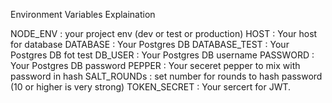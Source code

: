 Environment Variables Explaination


NODE_ENV : your project env (dev or test or production)
HOST : Your host for database
DATABASE : Your Postgres DB 
DATABASE_TEST : Your Postgres DB fot test
DB_USER : Your Postgres DB username
PASSWORD : Your Postgres DB password
PEPPER : Your seceret pepper to mix with password in hash
SALT_ROUNDs : set number for rounds to hash password (10 or higher is very strong)
TOKEN_SECRET : Your sercert for JWT.